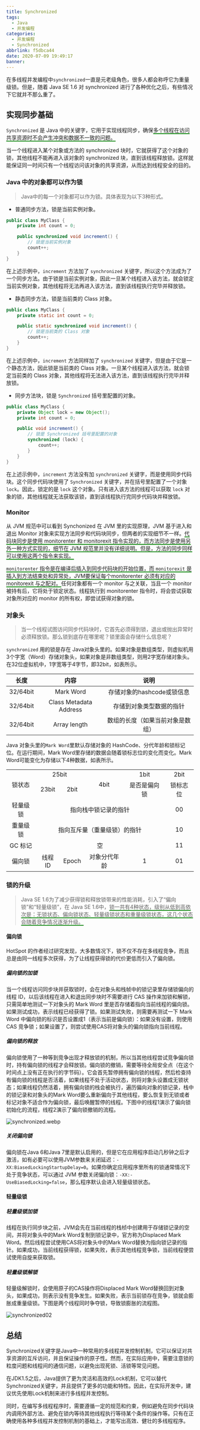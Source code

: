 ```yaml
---
title: Synchronized
tags:
  - Java
  - 并发编程
categories:
  - 并发编程
  - Synchronized
abbrlink: f5dbca44
date: 2020-07-09 19:49:17
banner:
---
```


在多线程并发编程中`synchronized`一直是元老级角色，很多人都会称呼它为重量级锁。但是，随着 Java SE 1.6 对 synchronized 进行了各种优化之后，有些情况下它就并不那么重了。

## 实现同步基础

`Synchronized` 是 Java 中的关键字，它用于实现线程同步，确保<span style="border-bottom: 2px solid green">多个线程在访问共享资源时不会产生冲突和数据不一致的问题。</span>

当一个线程进入某个对象或方法的 synchronized 块时，它就获得了这个对象的锁，其他线程不能再进入该对象的 synchronized 块，直到该线程释放锁。这样就能保证同一时间只有一个线程访问该对象的共享资源，从而达到线程安全的目的。

### Java 中的对象都可以作为锁

> Java中的每一个对象都可以作为锁。具体表现为以下3种形式。

- 普通同步方法，锁是当前实例对象。

```java
public class MyClass {
    private int count = 0;

    public synchronized void increment() {
        // 锁是当前实例对象
        count++;
    }
}
```

在上述示例中，`increment` 方法加了 `synchronized` 关键字，所以这个方法成为了一个同步方法。由于锁是当前实例对象，因此一旦某个线程进入该方法，就会锁定当前实例对象，其他线程将无法再进入该方法，直到该线程执行完毕并释放锁。

- 静态同步方法，锁是当前类的 Class 对象。

```java
public class MyClass {
    private static int count = 0;

    public static synchronized void increment() {
        // 锁是当前类的 Class 对象
        count++;
    }
}
```

在上述示例中，`increment` 方法同样加了 `synchronized` 关键字，但是由于它是一个静态方法，因此锁是当前类的 Class 对象。一旦某个线程进入该方法，就会锁定当前类的 Class 对象，其他线程将无法进入该方法，直到该线程执行完毕并释放锁。

- 同步方法块，锁是 `Synchronized` 括号里配置的对象。

```java
public class MyClass {
    private Object lock = new Object();
    private int count = 0;

    public void increment() {
        // 锁是 Synchronized 括号里配置的对象
        synchronized (lock) {
            count++;
        }
    }
}
```

在上述示例中，`increment` 方法没有加 `synchronized` 关键字，而是使用同步代码块。这个同步代码块使用了 `Synchronized` 关键字，并在括号里配置了一个对象 `lock`。因此，锁定的是 `lock` 这个对象。只有进入该方法的线程可以获取 `lock` 对象的锁，其他线程就无法获取该锁，直到该线程执行完同步代码块并释放锁。

### Monitor

从 JVM 规范中可以看到 Synchonized 在 JVM 里的实现原理，JVM 基于进入和退出 Monitor 对象来实现方法同步和代码块同步，但两者的实现细节不一样。<span style="border-bottom: 2px solid green">代码块同步是使用 monitorenter 和 monitorexit 指令实现的，而方法同步是使用另外一种方式实现的，细节在 JVM 规范里并没有详细说明。但是，方法的同步同样可以使用这两个指令来实现。</span>

<span style="border-bottom: 2px solid green">`monitorenter` 指令是在编译后插入到同步代码块的开始位置，而 `monitorexit` 是插入到方法结束处和异常处，JVM要保证每个monitorenter 必须有对应的 monitorexit 与之配对。</span>任何对象都有一个 monitor 与之关联，当且一个 monitor 被持有后，它将处于锁定状态。线程执行到 monitorenter 指令时，将会尝试获取对象所对应的 monitor 的所有权，即尝试获得对象的锁。

### 对象头

> 当一个线程试图访问同步代码块时，它首先必须得到锁，退出或抛出异常时必须释放锁。那么锁到底存在哪里呢？锁里面会存储什么信息呢？

`synchronized` 用的锁是存在 Java对象头里的。如果对象是数组类型，则虚拟机用3个字宽（Word）存储对象头，如果对象是非数组类型，则用2字宽存储对象头。在32位虚拟机中，1字宽等于4字节，即32bit，如表所示。

|   长度   |          内容          |               说明               |
| :------: | :--------------------: | :------------------------------: |
| 32/64bit |       Mark Word        |    存储对象的hashcode或锁信息    |
| 32/64bit | Class Metadata Address |     存储到对象类型数据的指针     |
| 32/64bit |      Array length      | 数组的长度（如果当前对象是数组） |

Java 对象头里的`Mark Word`里默认存储对象的 HashCode、分代年龄和锁标记位。在运行期间，Mark Word里存储的数据会随着锁标志位的变化而变化。Mark Word可能变化为存储以下4种数据，如表所示。

<table style="text-align: center;">
	<tr>
		<td rowspan=2>锁状态</td>
		<td colspan=2>25bit</td>
		<td rowspan=2>4bit</td>
		<td>1bit</td>
		<td>2bit</td>
	</tr>
	<tr>
		<td>23bit</td>
		<td>2bit</td>
		<td>是否是偏向锁</td>
		<td>锁标志位</td>
	</tr>
	<tr>
		<td>轻量级锁</td>
		<td colspan=4 >指向栈中锁记录的指针</td>
		<td>00</td>
	</tr>
	<tr>
		<td>重量级锁</td>
		<td colspan=4 >指向互斥量（重量级锁）的指针</td>
		<td>10</td>
	</tr>
	<tr>
		<td>GC 标记</td>
		<td colspan=4 >空</td>
		<td>11</td>
	</tr>
	<tr>
		<td>偏向锁</td>
		<td>线程 ID</td>
		<td>Epoch</td>
		<td>对象分代年龄</td>
		<td>1</td>
		<td>01</td>
	</tr>
</table>

### 锁的升级

> Java SE 1.6为了减少获得锁和释放锁带来的性能消耗，引入了“偏向锁”和“轻量级锁”，在 Java SE 1.6中，<span style="border-bottom:2px solid green">锁一共有4种状态，级别从低到高依次是：无锁状态、偏向锁状态、轻量级锁状态和重量级锁状态，这几个状态会随着竞争情况逐渐升级。</span>

#### 偏向锁

HotSpot 的作者经过研究发现，大多数情况下，锁不仅不存在多线程竞争，而且总是由同一线程多次获得，为了让线程获得锁的代价更低而引入了偏向锁。

#####  偏向锁的加锁

当一个线程访问同步块并获取锁时，会在对象头和栈帧中的锁记录里存储锁偏向的线程 ID，以后该线程在进入和退出同步块时不需要进行 CAS 操作来加锁和解锁，只需简单地测试一下对象头的 Mark Word 里是否存储着指向当前线程的偏向锁。如果测试成功，表示线程已经获得了锁。如果测试失败，则需要再测试一下 Mark Word 中偏向锁的标识是否设置成1（表示当前是偏向锁）：如果没有设置，则使用 CAS 竞争锁；如果设置了，则尝试使用CAS将对象头的偏向锁指向当前线程。

##### 偏向锁的释放

偏向锁使用了一种等到竞争出现才释放锁的机制，所以当其他线程尝试竞争偏向锁时，持有偏向锁的线程才会释放锁。偏向锁的撤销，需要等待全局安全点（在这个时间点上没有正在执行的字节码）。它会首先暂停拥有偏向锁的线程，然后检查持有偏向锁的线程是否活着，如果线程不处于活动状态，则将对象头设置成无锁状态；如果线程仍然活着，拥有偏向锁的栈会被执行，遍历偏向对象的锁记录，栈中的锁记录和对象头的Mark Word要么重新偏向于其他线程，要么恢复到无锁或者标记对象不适合作为偏向锁，最后唤醒暂停的线程。下图中的线程1演示了偏向锁初始化的流程，线程2演示了偏向锁撤销的流程。

![synchronized.webp](synchronized.webp)

##### 关闭偏向锁

偏向锁在Java 6和Java 7里是默认启用的，但是它在应用程序启动几秒钟之后才激活，如有必要可以使用JVM参数来关闭延迟：`-XX:BiasedLockingStartupDelay=0`。如果你确定应用程序里所有的锁通常情况下处于竞争状态，可以通过 JVM 参数关闭偏向锁：`-XX:-UseBiasedLocking=false`，那么程序默认会进入轻量级锁状态。

#### 轻量级锁

##### 轻量级锁加锁

线程在执行同步块之前，JVM会先在当前线程的栈桢中创建用于存储锁记录的空间，并将对象头中的Mark Word复制到锁记录中，官方称为Displaced Mark Word。然后线程尝试使用CAS将对象头中的Mark Word替换为指向锁记录的指针。如果成功，当前线程获得锁，如果失败，表示其他线程竞争锁，当前线程便尝试使用自旋来获取锁。
##### 轻量级锁解锁
轻量级解锁时，会使用原子的CAS操作将Displaced Mark Word替换回到对象头，如果成功，则表示没有竞争发生。如果失败，表示当前锁存在竞争，锁就会膨胀成重量级锁。下图是两个线程同时争夺锁，导致锁膨胀的流程图。

![synchronized02](synchronized02.webp)

## 总结

Synchronized关键字是Java中一种常用的多线程并发控制机制，它可以保证对共享资源的互斥访问，并且保证操作的原子性。然而，在实际应用中，需要注意锁的粒度问题和线程间的通信问题，以避免出现死锁、活锁等常见问题。

在JDK1.5之后，Java提供了更为灵活和高效的Lock机制，它可以替代Synchronized关键字，并且提供了更多的功能和特性。因此，在实际开发中，建议优先使用Lock机制来进行多线程并发控制。

同时，在编写多线程程序时，需要遵循一定的规范和约束，例如避免在同步代码块内调用外部方法、避免在锁内等待其他线程执行等待某个条件的操作等。只有在正确使用各种多线程并发控制机制的基础上，才能写出高效、健壮的多线程程序。
